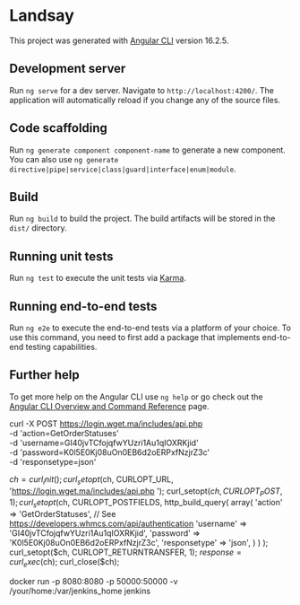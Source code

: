 # Landsay

This project was generated with [Angular CLI](https://github.com/angular/angular-cli) version 16.2.5.

## Development server

Run `ng serve` for a dev server. Navigate to `http://localhost:4200/`. The application will automatically reload if you change any of the source files.

## Code scaffolding

Run `ng generate component component-name` to generate a new component. You can also use `ng generate directive|pipe|service|class|guard|interface|enum|module`.

## Build

Run `ng build` to build the project. The build artifacts will be stored in the `dist/` directory.

## Running unit tests

Run `ng test` to execute the unit tests via [Karma](https://karma-runner.github.io).

## Running end-to-end tests

Run `ng e2e` to execute the end-to-end tests via a platform of your choice. To use this command, you need to first add a package that implements end-to-end testing capabilities.

## Further help

To get more help on the Angular CLI use `ng help` or go check out the [Angular CLI Overview and Command Reference](https://angular.io/cli) page.



curl -X POST https://login.wget.ma/includes/api.php \
  -d 'action=GetOrderStatuses' \
  -d 'username=GI40jvTCfojqfwYUzri1Au1qIOXRKjid' \
  -d 'password=K0l5E0Kj08uOn0EB6d2oERPxfNzjrZ3c' \
  -d 'responsetype=json'



$ch = curl_init();
curl_setopt($ch, CURLOPT_URL, 'https://login.wget.ma/includes/api.php ');
curl_setopt($ch, CURLOPT_POST, 1);
curl_setopt($ch, CURLOPT_POSTFIELDS,
    http_build_query(
        array(
            'action' => 'GetOrderStatuses',
            // See https://developers.whmcs.com/api/authentication
            'username' => 'GI40jvTCfojqfwYUzri1Au1qIOXRKjid',
            'password' => 'K0l5E0Kj08uOn0EB6d2oERPxfNzjrZ3c',
            'responsetype' => 'json',
        )
    )
);
curl_setopt($ch, CURLOPT_RETURNTRANSFER, 1);
$response = curl_exec($ch);
curl_close($ch);



docker run -p 8080:8080 -p 50000:50000 -v /your/home:/var/jenkins_home jenkins
